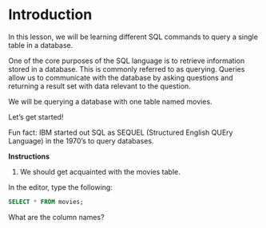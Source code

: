 # Introduction
In this lesson, we will be learning different SQL commands to query a single table in a database.

One of the core purposes of the SQL language is to retrieve information stored in a database. This is commonly referred to as querying. Queries allow us to communicate with the database by asking questions and returning a result set with data relevant to the question.

We will be querying a database with one table named movies.

Let’s get started!

Fun fact: IBM started out SQL as SEQUEL (Structured English QUEry Language) in the 1970’s to query databases.

**Instructions**
1. We should get acquainted with the movies table.

In the editor, type the following:
```sql
SELECT * FROM movies;
```
What are the column names?
